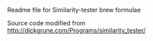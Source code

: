 Readme file for Similarity-tester brew formulae

Source code modified from http://dickgrune.com/Programs/similarity_tester/
